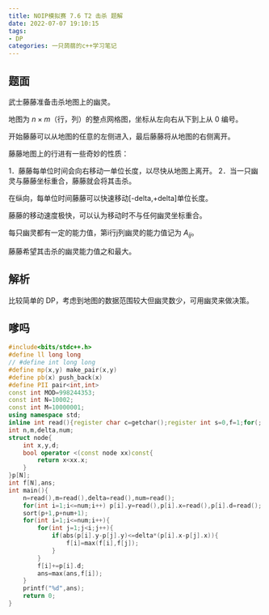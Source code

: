 ```yaml
---
title: NOIP模拟赛 7.6 T2 击杀 题解
date: 2022-07-07 19:10:15
tags:
- DP
categories: 一只蒟蒻的c++学习笔记
---
```

<!--more-->
## 题面

武士藤藤准备击杀地图上的幽灵。

地图为 $n \times m$（行，列）的整点网格图，坐标从左向右从下到上从 $0$ 编号。

开始藤藤可以从地图的任意的左侧进入，最后藤藤将从地图的右侧离开。

藤藤地图上的行进有一些奇妙的性质：

1．藤藤每单位时间会向右移动一单位长度，以尽快从地图上离开。
2．当一只幽灵与藤藤坐标重合，藤藤就会将其击杀。

在纵向，每单位时间藤藤可以快速移动[-delta,+delta]单位长度。

藤藤的移动速度极快，可以认为移动时不与任何幽灵坐标重合。

每只幽灵都有一定的能力值，第i行j列幽灵的能力值记为 $A_{i j}$。

藤藤希望其击杀的幽灵能力值之和最大。

## 解析

比较简单的 DP，考虑到地图的数据范围较大但幽灵数少，可用幽灵来做决策。

## 嗲吗
```cpp
#include<bits/stdc++.h>
#define ll long long
// #define int long long
#define mp(x,y) make_pair(x,y)
#define pb(x) push_back(x)
#define PII pair<int,int>
const int MOD=998244353;
const int N=10002;
const int M=10000001;
using namespace std;
inline int read(){register char c=getchar();register int s=0,f=1;for(;!isdigit(c);c=getchar())if(c=='-')f=-1;for(;isdigit(c);c=getchar())s=(s<<3)+(s<<1)+c-'0';return s*f;}
int n,m,delta,num;
struct node{
	int x,y,d;
	bool operator <(const node xx)const{
		return x<xx.x;
	}
}p[N];
int f[N],ans;
int main(){
	n=read(),m=read(),delta=read(),num=read();
	for(int i=1;i<=num;i++) p[i].y=read(),p[i].x=read(),p[i].d=read();
	sort(p+1,p+num+1);
	for(int i=1;i<=num;i++){
		for(int j=1;j<i;j++){
			if(abs(p[i].y-p[j].y)<=delta*(p[i].x-p[j].x)){
				f[i]=max(f[i],f[j]);
			}
		}
		f[i]+=p[i].d;
		ans=max(ans,f[i]);
	}
	printf("%d",ans);
	return 0;
}
```